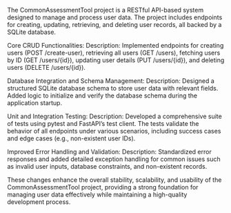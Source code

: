 The CommonAssessmentTool project is a RESTful API-based system designed to manage and process user data. The project includes endpoints for creating, updating, retrieving, and deleting user records, all backed by a SQLite database. 

Core CRUD Functionalities:
Description: Implemented endpoints for creating users (POST /create-user), retrieving all users (GET /users), fetching users by ID (GET /users/{id}), updating user details (PUT /users/{id}), and deleting users (DELETE /users/{id}).

Database Integration and Schema Management:
Description: Designed a structured SQLite database schema to store user data with relevant fields. Added logic to initialize and verify the database schema during the application startup.

Unit and Integration Testing:
Description: Developed a comprehensive suite of tests using pytest and FastAPI’s test client. The tests validate the behavior of all endpoints under various scenarios, including success cases and edge cases (e.g., non-existent user IDs).

Improved Error Handling and Validation:
Description: Standardized error responses and added detailed exception handling for common issues such as invalid user inputs, database constraints, and non-existent records.

These changes enhance the overall stability, scalability, and usability of the CommonAssessmentTool project, providing a strong foundation for managing user data effectively while maintaining a high-quality development process.
